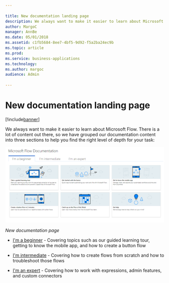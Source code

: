 ```yaml
---

title: New documentation landing page
description: We always want to make it easier to learn about Microsoft Flow.
author: MargoC
manager: AnnBe
ms.date: 05/01/2018
ms.assetid: c1fb5684-8ee7-4bf5-9d92-f5a2ba24ec9b
ms.topic: article
ms.prod: 
ms.service: business-applications
ms.technology: 
ms.author: margoc
audience: Admin

---
```

#  New documentation landing page




[!include[banner](../../includes/banner.md)]

We always want to make it easier to learn about Microsoft Flow. There is a lot
of content out there, so we have grouped our documentation content into three
sections to help you find the right level of depth for your task:

![New documentation page](media/new-documentation-landing-page-1.png "New documentation page")
<!-- Picture 13 -->


*New documentation page*

-   [I'm a beginner](https://docs.microsoft.com/en-us/flow/#pivot=start) -
    Covering topics such as our guided learning tour, getting to know the mobile
    app, and how to create a button flow

-   [I'm
    intermediate](https://docs.microsoft.com/en-us/flow/#pivot=intermediate) -
    Covering how to create flows from scratch and how to troubleshoot those
    flows

-   [I'm an expert](https://docs.microsoft.com/en-us/flow/#pivot=expert) -
    Covering how to work with expressions, admin features, and custom connectors

